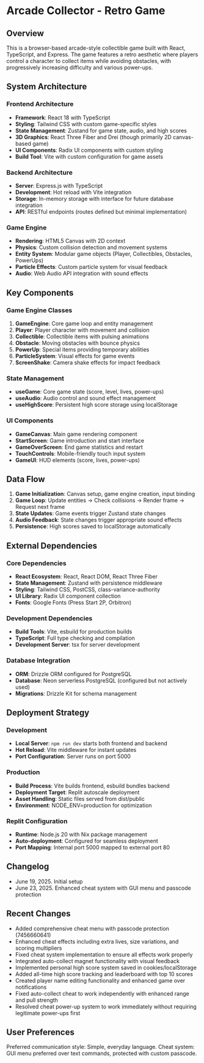 # Arcade Collector - Retro Game

## Overview

This is a browser-based arcade-style collectible game built with React, TypeScript, and Express. The game features a retro aesthetic where players control a character to collect items while avoiding obstacles, with progressively increasing difficulty and various power-ups.

## System Architecture

### Frontend Architecture
- **Framework**: React 18 with TypeScript
- **Styling**: Tailwind CSS with custom game-specific styles
- **State Management**: Zustand for game state, audio, and high scores
- **3D Graphics**: React Three Fiber and Drei (though primarily 2D canvas-based game)
- **UI Components**: Radix UI components with custom styling
- **Build Tool**: Vite with custom configuration for game assets

### Backend Architecture
- **Server**: Express.js with TypeScript
- **Development**: Hot reload with Vite integration
- **Storage**: In-memory storage with interface for future database integration
- **API**: RESTful endpoints (routes defined but minimal implementation)

### Game Engine
- **Rendering**: HTML5 Canvas with 2D context
- **Physics**: Custom collision detection and movement systems
- **Entity System**: Modular game objects (Player, Collectibles, Obstacles, PowerUps)
- **Particle Effects**: Custom particle system for visual feedback
- **Audio**: Web Audio API integration with sound effects

## Key Components

### Game Engine Classes
1. **GameEngine**: Core game loop and entity management
2. **Player**: Player character with movement and collision
3. **Collectible**: Collectible items with pulsing animations
4. **Obstacle**: Moving obstacles with bounce physics
5. **PowerUp**: Special items providing temporary abilities
6. **ParticleSystem**: Visual effects for game events
7. **ScreenShake**: Camera shake effects for impact feedback

### State Management
- **useGame**: Core game state (score, level, lives, power-ups)
- **useAudio**: Audio control and sound effect management
- **useHighScore**: Persistent high score storage using localStorage

### UI Components
- **GameCanvas**: Main game rendering component
- **StartScreen**: Game introduction and start interface
- **GameOverScreen**: End game statistics and restart
- **TouchControls**: Mobile-friendly touch input system
- **GameUI**: HUD elements (score, lives, power-ups)

## Data Flow

1. **Game Initialization**: Canvas setup, game engine creation, input binding
2. **Game Loop**: Update entities → Check collisions → Render frame → Request next frame
3. **State Updates**: Game events trigger Zustand state changes
4. **Audio Feedback**: State changes trigger appropriate sound effects
5. **Persistence**: High scores saved to localStorage automatically

## External Dependencies

### Core Dependencies
- **React Ecosystem**: React, React DOM, React Three Fiber
- **State Management**: Zustand with persistence middleware
- **Styling**: Tailwind CSS, PostCSS, class-variance-authority
- **UI Library**: Radix UI component collection
- **Fonts**: Google Fonts (Press Start 2P, Orbitron)

### Development Dependencies
- **Build Tools**: Vite, esbuild for production builds
- **TypeScript**: Full type checking and compilation
- **Development Server**: tsx for server development

### Database Integration
- **ORM**: Drizzle ORM configured for PostgreSQL
- **Database**: Neon serverless PostgreSQL (configured but not actively used)
- **Migrations**: Drizzle Kit for schema management

## Deployment Strategy

### Development
- **Local Server**: `npm run dev` starts both frontend and backend
- **Hot Reload**: Vite middleware for instant updates
- **Port Configuration**: Server runs on port 5000

### Production
- **Build Process**: Vite builds frontend, esbuild bundles backend
- **Deployment Target**: Replit autoscale deployment
- **Asset Handling**: Static files served from dist/public
- **Environment**: NODE_ENV=production for optimization

### Replit Configuration
- **Runtime**: Node.js 20 with Nix package management
- **Auto-deployment**: Configured for seamless deployment
- **Port Mapping**: Internal port 5000 mapped to external port 80

## Changelog
- June 19, 2025. Initial setup
- June 23, 2025. Enhanced cheat system with GUI menu and passcode protection

## Recent Changes
- Added comprehensive cheat menu with passcode protection (7456660641)
- Enhanced cheat effects including extra lives, size variations, and scoring multipliers
- Fixed cheat system implementation to ensure all effects work properly
- Integrated auto-collect magnet functionality with visual feedback
- Implemented personal high score system saved in cookies/localStorage
- Added all-time high score tracking and leaderboard with top 10 scores
- Created player name editing functionality and enhanced game over notifications
- Fixed auto-collect cheat to work independently with enhanced range and pull strength
- Resolved cheat power-up system to work immediately without requiring legitimate power-ups first

## User Preferences

Preferred communication style: Simple, everyday language.
Cheat system: GUI menu preferred over text commands, protected with custom passcode.